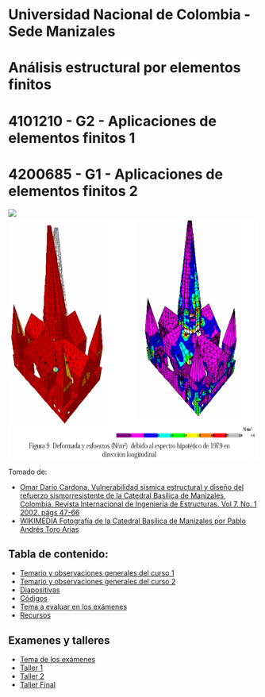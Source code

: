 # Universidad Nacional de Colombia - Sede Manizales
# Análisis estructural por elementos finitos
# 4101210 - G2 - Aplicaciones de elementos finitos 1
# 4200685 - G1 - Aplicaciones de elementos finitos 2

<p float="left">
  <img src="https://upload.wikimedia.org/wikipedia/commons/thumb/0/09/2007-06-12_catedral_de_manizales-pablo_andres_toro_arias.jpg/266px-2007-06-12_catedral_de_manizales-pablo_andres_toro_arias.jpg" height="485" />

  <img src="figs/catedral.png" height="485" /> 
</p>

Tomado de:
* [Omar Darío Cardona. Vulnerabilidad sísmica estructural y diseño del refuerzo sismorresistente de la Catedral Basílica de Manizales, Colombia. Revista Internacional de Ingeniería de Estructuras. Vol 7. No. 1 2002. págs 47-66](http://idea.manizales.unal.edu.co/gestion_riesgos/descargas/gestion/Catedralm1.pdf)
* [WIKIMEDIA Fotografía de la Catedral Basílica de Manizales por Pablo Andrés Toro Arias](https://commons.wikimedia.org/wiki/File:2007-06-12_catedral_de_manizales-pablo_andres_toro_arias.jpg)

## Tabla de contenido: 
- [Temario y observaciones generales del curso 1](docs/01_temario_y_observaciones_generales_1.md)
- [Temario y observaciones generales del curso 2](docs/01_temario_y_observaciones_generales_2.md)
- [Diapositivas](./diapositivas/)
- [Códigos](./codigo/)
- [Tema a evaluar en los exámenes](docs/tema_examenes.md)
- [Recursos](docs/recursos.md)

## Examenes y talleres
- [Tema de los exámenes](docs/tema_examenes.md)
- [Taller 1](talleres/taller_1_2019b.md)
- [Taller 2](talleres/taller_2_2019b.md)
- [Taller Final](talleres/taller_3_2019b.md)
